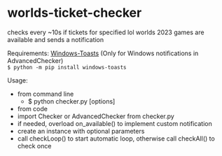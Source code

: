 ﻿# worlds-ticket-checker
checks every ~10s if tickets for specified lol worlds 2023 games are available and sends a notification


Requirements:
[Windows-Toasts](https://pypi.org/project/Windows-Toasts/) (Only for Windows notifications in AdvancedChecker)<br>
`$ python -m pip install windows-toasts`

Usage:
- from command line
  - $ python checker.py [options]
- from code
- import Checker or AdvancedChecker from checker.py
- if needed, overload on_available() to implement custom notification
- create an instance with optional parameters
- call checkLoop() to start automatic loop, otherwise call checkAll() to check once
